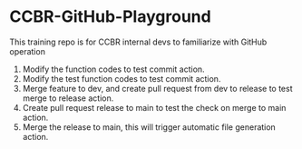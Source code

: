# CCBR-GitHub-Playground
This training repo is for CCBR internal devs to familiarize with GitHub operation

1. Modify the function codes to test commit action.
2. Modify the test function codes to test commit action.
3. Merge feature to dev, and create pull request from dev to release to test merge to release action.
4. Create pull request release to main to test the check on merge to main action.
5. Merge the release to main, this will trigger automatic file generation action.

